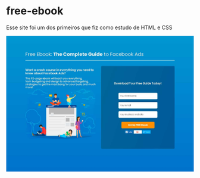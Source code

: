 # free-ebook
Esse site foi um dos primeiros que fiz como estudo de HTML e CSS

![](imagens/modelo.jpg)

